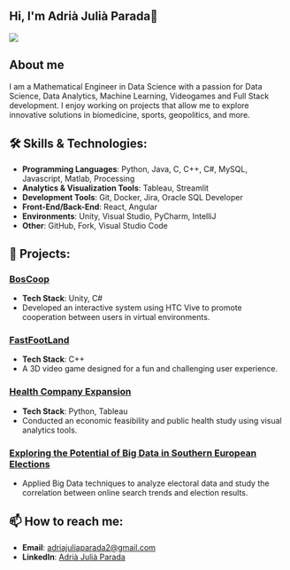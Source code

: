## Hi, I'm Adrià Julià Parada👋

<img src="https://www.imghippo.com/i/4pD4M1726322712.png">

## About me

I am a Mathematical Engineer in Data Science with a passion for Data Science, Data Analytics, Machine Learning, Videogames and Full Stack development. I enjoy working on projects that allow me to explore innovative solutions in biomedicine, sports, geopolitics, and more.

## 🛠️ Skills & Technologies:
- **Programming Languages**: Python, Java, C, C++, C#, MySQL, Javascript, Matlab, Processing
- **Analytics & Visualization Tools**: Tableau, Streamlit
- **Development Tools**: Git, Docker, Jira, Oracle SQL Developer
- **Front-End/Back-End**: React, Angular
- **Environments**: Unity, Visual Studio, PyCharm, IntelliJ
- **Other**: GitHub, Fork, Visual Studio Code

## 🌟 Projects:

### [BosCoop](https://github.com/LauraGuardiaVela/FINAL-PROJECT-BOSCOOP)
- **Tech Stack**: Unity, C#
- Developed an interactive system using HTC Vive to promote cooperation between users in virtual environments.

### [FastFootLand](https://www.youtube.com/watch?v=yOjzqG45lYI&t=32s)
- **Tech Stack**: C++
- A 3D video game designed for a fun and challenging user experience.

### [Health Company Expansion](https://drive.google.com/drive/folders/1_9K-Oz90sjbIBd2AIl9LMijXJu23b062?usp=sharing)
- **Tech Stack**: Python, Tableau
- Conducted an economic feasibility and public health study using visual analytics tools.

### [Exploring the Potential of Big Data in Southern European Elections](https://drive.google.com/file/d/1FX5Eyfi-9incIbmxk62ZEeAy5TaVRaRV/view?usp=sharing)
- Applied Big Data techniques to analyze electoral data and study the correlation between online search trends and election results.


## 📫 How to reach me:
- **Email**: adriajuliaparada2@gmail.com
- **LinkedIn**: [Adrià Julià Parada](http://www.linkedin.com/in/adri%C3%A0-juli%C3%A0-parada-67b275271)


